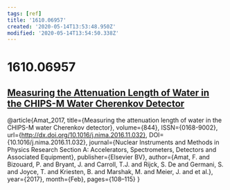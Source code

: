 ```yaml
---
tags: [ref]
title: '1610.06957'
created: '2020-05-14T13:53:48.950Z'
modified: '2020-05-14T13:54:50.338Z'
---
```


# 1610.06957

## [Measuring the Attenuation Length of Water in the CHIPS-M Water Cherenkov Detector](https://arxiv.org/pdf/1610.06957.pdf)

@article{Amat_2017,
   title={Measuring the attenuation length of water in the CHIPS-M water Cherenkov detector},
   volume={844},
   ISSN={0168-9002},
   url={http://dx.doi.org/10.1016/j.nima.2016.11.032},
   DOI={10.1016/j.nima.2016.11.032},
   journal={Nuclear Instruments and Methods in Physics Research Section A: Accelerators, Spectrometers, Detectors and Associated Equipment},
   publisher={Elsevier BV},
   author={Amat, F. and Bizouard, P. and Bryant, J. and Carroll, T.J. and Rijck, S. De and Germani, S. and Joyce, T. and Kriesten, B. and Marshak, M. and Meier, J. and et al.},
   year={2017},
   month={Feb},
   pages={108–115}
}

